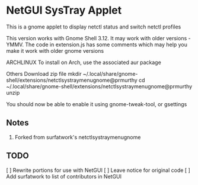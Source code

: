NetGUI SysTray Applet
======================

This is a gnome applet to display netctl status and switch netctl profiles

This version works with Gnome Shell 3.12. It may work with older versions - YMMV.
The code in extension.js has some comments which may help you make it work with older gnome versions

ARCHLINUX
To install on Arch, use the associated aur package

Others
Download zip file
mkdir ~/.local/share/gnome-shell/extensions/netctlsystraymenugnome@prmurthy
cd ~/.local/share/gnome-shell/extensions/netctlsystraymenugnome@prmurthy
unzip <path to the file you downloaded>

You should now be able to enable it using gnome-tweak-tool, or gsettings

## Notes
1. Forked from surfatwork's netctlsystraymenugnome

## TODO
[ ] Rewrite portions for use with NetGUI
[ ] Leave notice for original code
[ ] Add surfatwork to list of contributors in NetGUI
